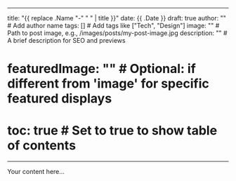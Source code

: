 
---
title: "{{ replace .Name "-" " " | title }}"
date: {{ .Date }}
draft: true
author: "" # Add author name
tags: [] # Add tags like ["Tech", "Design"]
image: "" # Path to post image, e.g., /images/posts/my-post-image.jpg
description: "" # A brief description for SEO and previews
# featuredImage: "" # Optional: if different from 'image' for specific featured displays
# toc: true # Set to true to show table of contents
---

Your content here...
